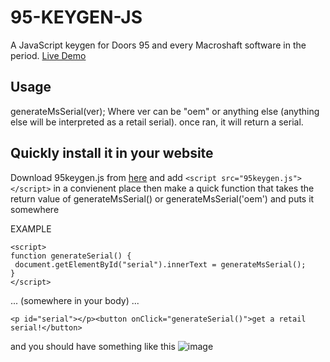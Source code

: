 # 95-KEYGEN-JS
A JavaScript keygen for Doors 95 and every Macroshaft software in the period. [Live Demo](https://xproot.github.io/95-KEYGEN-JS/)

## Usage
generateMsSerial(ver);
Where ver can be "oem" or anything else (anything else will be interpreted as a retail serial).
once ran, it will return a serial.

## Quickly install it in your website
Download 95keygen.js from [here](https://raw.githubusercontent.com/xproot/95-KEYGEN-JS/main/95keygen.js) and add `<script src="95keygen.js"></script>` in a convienent place then make a quick function that takes the return value of generateMsSerial() or generateMsSerial('oem') and puts it somewhere

EXAMPLE
```
<script>
function generateSerial() {
 document.getElementById("serial").innerText = generateMsSerial();
}
</script>
```
... (somewhere in your body) ...
```
<p id="serial"></p><button onClick="generateSerial()">get a retail serial!</button>
```
and you should have something like this
![image](https://user-images.githubusercontent.com/49620652/144756899-bd6f1d1f-0afe-4309-bddc-80ad61861fd0.png)
